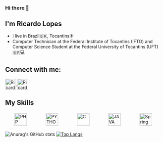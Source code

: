 ### Hi there 👋
## I'm Ricardo Lopes
- I live in Brazil🇧🇷, Tocantins☀️
- Computer Technician at the Federal Institute of Tocantins (IFTO) and Computer Science Student at the Federal University of Tocantins (UFT) 🇧🇷💻

## Connect with me:

<!-- LINKEDIN -->
<a href="https://www.linkedin.com/in/ricardo-lopes-tomaz-19053b297?originalSubdomain=br" target="_blank">
  <img align="center" alt="Ricardo-Linkedin" height="35" width="35" src="https://cdn-icons-png.flaticon.com/256/174/174857.png" style="max-width:100%;">
</a>

<!-- EMAIL -->
<a href="mailto:ricardolptz42@gmail.com" target="_blank">
  <img align="center" alt="Ricardo-Email" height="35" width="35" src="https://cdn-icons-png.flaticon.com/512/732/732200.png" style="max-width:100%;">
</a>

## My Skills

<div style="display: flex; flex-wrap: wrap; justify-content: space-around;">
  <img alt="PHP" height="40" width="40" src="https://cdn.jsdelivr.net/gh/devicons/devicon/icons/php/php-original.svg" style="max-width:100%; margin: 5px;">
  <img alt="PYTHON" height="40" width="40" src="https://cdn.jsdelivr.net/gh/devicons/devicon/icons/python/python-original.svg" style="max-width:100%; margin: 5px;">
  <img alt="C" height="40" width="40" src="https://cdn.jsdelivr.net/gh/devicons/devicon/icons/c/c-original.svg" style="max-width:100%; margin: 5px;">
  <img alt="JAVA" height="40" width="40" src="https://cdn.jsdelivr.net/gh/devicons/devicon/icons/java/java-original.svg" style="max-width:100%; margin: 5px;">


<img alt="Spring Boot" height="40" width="40" src="https://cdn.jsdelivr.net/gh/devicons/devicon/icons/spring/spring-original.svg" style="max-width:100%; margin: 5px;">

</div>



![Anurag's GitHub stats](https://github-readme-stats.vercel.app/api?username=ricardolopestomaz&layout=compact&show_icons=true&theme=dark)
[![Top Langs](https://github-readme-stats.vercel.app/api/top-langs/?username=ricardolopestomaz&layout=compact)](https://github.com/ricardolopestomaz)


<!--
**ricardolopestomaz/ricardolopestomaz** is a ✨ _special_ ✨ repository because its `README.md` (this file) appears on your GitHub profile.

Here are some ideas to get you started:

- 🔭 I’m currently working on ...
- 🌱 I’m currently learning ...
- 👯 I’m looking to collaborate on ...
- 🤔 I’m looking for help with ...
- 💬 Ask me about ...
- 📫 How to reach me: ...
- 😄 Pronouns: ...
- ⚡ Fun fact: ...
-->
